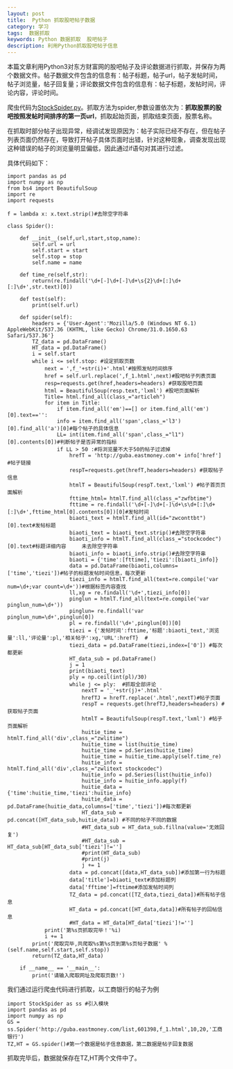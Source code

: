 ```yaml
---
layout: post
title:  Python 抓取股吧帖子数据
category: 学习
tags:  数据抓取 
keywords: Python 数据抓取  股吧帖子
description: 利用Python抓取股吧帖子信息
---
```


本篇文章利用Python3对东方财富网的股吧帖子及评论数据进行抓取，并保存为两个数据文件。帖子数据文件包含的信息有：帖子标题，帖子url，帖子发帖时间，帖子浏览量，帖子回复量；评论数据文件包含的信息有：帖子标题，发帖时间，评论内容，评论时间。

爬虫代码为[StockSpider.py]({{site.url}}/assets/src.zip)。抓取方法为spider,参数设置依次为：**抓取股票的股吧按照发帖时间排序的第一页url**，抓取起始页面，抓取结束页面，股票名称。

在抓取时部分帖子出现异常，经调试发现原因为：帖子实际已经不存在，但在帖子列表页面仍然存在，导致打开帖子具体页面时出错，针对这种现象，调查发现出现这种错误的帖子的浏览量明显偏低，因此通过if语句对其进行过滤。

具体代码如下：

    import pandas as pd
    import numpy as np
    from bs4 import BeautifulSoup
    import re
    import requests

    f = lambda x: x.text.strip()#去除空字符串

    class Spider():

        def __init__(self,url,start,stop,name):
            self.url = url		
            self.start = start
            self.stop = stop
            self.name = name
    
        def time_re(self,str):
            return(re.findall('\d+[-]\d+[-]\d+\s{2}\d+[:]\d+[:]\d+',str.text)[0])
	
        def test(self):
            print(self.url)

        def spider(self):
            headers = {'User-Agent':'Mozilla/5.0 (Windows NT 6.1) AppleWebKit/537.36 (KHTML, like Gecko) Chrome/31.0.1650.63 Safari/537.36'}
            TZ_data = pd.DataFrame()
            HT_data = pd.DataFrame()
            i = self.start
            while i <= self.stop: #设定抓取页数
                next = ',f_'+str(i)+'.html'#按照发帖时间排序
                href = self.url.replace(',f_1.html',next)#股吧帖子列表页面
                resp=requests.get(href,headers=headers) #获取股吧页面
                html = BeautifulSoup(resp.text,'lxml') #股吧页面解析
                Title= html.find_all(class_="articleh")
                for item in Title:
                    if item.find_all('em')==[] or item.find_all('em')[0].text=='':
                    info = item.find_all('span',class_='l3')[0].find_all('a')[0]#每个帖子的具体信息
                    LL= int(item.find_all('span',class_="l1")[0].contents[0])#判断帖子是否异常的指标
                    if LL > 50 :#将浏览量不大于50的帖子过滤掉
                        hrefT = 'http://guba.eastmoney.com'+ info['href'] #帖子链接
                        respT=requests.get(hrefT,headers=headers) #获取帖子信息
                        htmlT = BeautifulSoup(respT.text,'lxml') #帖子首页页面解析
                        fttime_html= htmlT.find_all(class_="zwfbtime")
                        fttime = re.findall('\d+[-]\d+[-]\d+\s\d+[:]\d+[:]\d+',fttime_html[0].contents[0])[0]#发帖时间
                        biaoti_text = htmlT.find_all(id="zwconttbt")[0].text#发帖标题
                        biaoti_text = biaoti_text.strip()#去除空字符串
                        biaoti_info = htmlT.find_all(class_="stockcodec")[0].text#标题详细内容     未去除空字符串
                        biaoti_info = biaoti_info.strip()#去除空字符串
                        biaoti = {'time':[fttime],'tiezi':[biaoti_info]}
                        data = pd.DataFrame(biaoti,columns=['time','tiezi'])#帖子的标题发帖时间信息，每次更新
                        tiezi_info = htmlT.find_all(text=re.compile('var num=\d+;var count=\d+'))#根据标签内容查找
                        ll,xg = re.findall('\d+',tiezi_info[0])
                        pinglun = htmlT.find_all(text=re.compile('var pinglun_num=\d+'))
                        pinglun= re.findall('var pinglun_num=\d+',pinglun[0])
                        pl = re.findall('\d+',pinglun[0])[0]
                        tiezi = {'发帖时间':fttime,'标题':biaoti_text,'浏览量':ll,'评论量':pl,'相关帖子':xg,'URL':hrefT}  #
                        tiezi_data = pd.DataFrame(tiezi,index=['0']) #每次都更新
                        HT_data_sub = pd.DataFrame()
                        j = 1
                        print(biaoti_text)
                        ply = np.ceil(int(pl)/30)
                        while j <= ply:  #抓取全部评论
                            nextT = '_'+str(j)+'.html'
                            hrefTJ = hrefT.replace('.html',nextT)#帖子页面
                            respT = requests.get(hrefTJ,headers=headers) #获取帖子页面
                            htmlT = BeautifulSoup(respT.text,'lxml') #帖子页面解析
                            huitie_time = htmlT.find_all('div',class_="zwlitime")
                            huitie_time = list(huitie_time)
                            huitie_time = pd.Series(huitie_time)
                            huitie_time = huitie_time.apply(self.time_re)
                            huitie_info = htmlT.find_all('div',class_="zwlitext stockcodec")
                            huitie_info = pd.Series(list(huitie_info))
                            huitie_info = huitie_info.apply(f)
                            huitie_data = {'time':huitie_time,'tiezi':huitie_info}
                            huitie_data = pd.DataFrame(huitie_data,columns=['time','tiezi'])#每次都更新
                            HT_data_sub = pd.concat([HT_data_sub,huitie_data]) #不同的帖子不同的数据
                            #HT_data_sub = HT_data_sub.fillna(value='无效回复')
                            #HT_data_sub = HT_data_sub[HT_data_sub['tiezi']!='']
                            #print(HT_data_sub)
                            #print(j)
                            j += 1
                        data = pd.concat([data,HT_data_sub])#添加第一行为标题
                        data['title']=biaoti_text#添加标题列
                        data['fftime']=fttime#添加发帖时间列
                        TZ_data = pd.concat([TZ_data,tiezi_data])#所有帖子信息
                        HT_data = pd.concat([HT_data,data])#所有帖子的回帖信息
                        #HT_data = HT_data[HT_data['tiezi']!='']
                print('第%s页抓取完毕！'%i)
                i += 1
            print('爬取完毕,共爬取%s第%s页到第%s页帖子数据' %(self.name,self.start,self.stop))
            return(TZ_data,HT_data)

        if __name__ == '__main__':
            print('请输入爬取网址及爬取页数!') 

我们通过运行爬虫代码进行抓取，以工商银行的帖子为例

    import StockSpider as ss #引入模块
    import pandas as pd
    import numpy as np
    GS = ss.Spider('http://guba.eastmoney.com/list,601398,f_1.html',10,20,'工商银行')
    TZ,HT = GS.spider()#第一个数据是帖子信息数据，第二数据是帖子回复数据    

抓取完毕后，数据就保存在TZ,HT两个文件中了。

